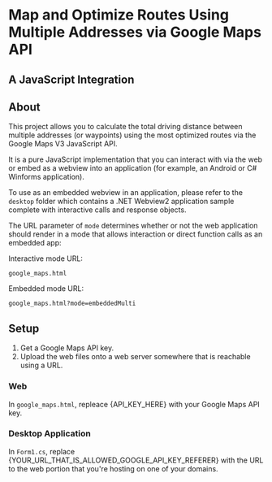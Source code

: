 # Map and Optimize Routes Using Multiple Addresses via Google Maps API
## A JavaScript Integration

## About

This project allows you to calculate the total driving distance between multiple addresses (or waypoints) using the most optimized routes via the Google Maps V3 JavaScript API.

It is a pure JavaScript implementation that you can interact with via the web or embed as a webview into an application (for example, an Android or C# Winforms application).  

To use as an embedded webview in an application, please refer to the `desktop` folder which contains a .NET Webview2 application sample complete with interactive calls and response objects.  

The URL parameter of `mode` determines whether or not the web application should render in a mode that allows interaction or direct function calls as an embedded app:

Interactive mode URL:

`google_maps.html`

Embedded mode URL:

`google_maps.html?mode=embeddedMulti`

## Setup

1. Get a Google Maps API key.
2. Upload the web files onto a web server somewhere that is reachable using a URL.

### Web

In `google_maps.html`, repleace {API_KEY_HERE} with your Google Maps API key.

### Desktop Application

In `Form1.cs`, replace {YOUR_URL_THAT_IS_ALLOWED_GOOGLE_API_KEY_REFERER} with the URL to the web portion that you're hosting on one of your domains.
